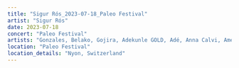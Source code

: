 ```yaml
---
title: "Sigur Rós_2023-07-18_Paleo Festival"
artist: "Sigur Rós"
date: 2023-07-18
concert: "Paleo Festival"
artists: "Gonzales, Belako, Gojira, Adekunle GOLD, Adé, Anna Calvi, Amenra, Amaia, London Contemporary Orchestra, Anfisa Letyago, Bombay Bicycle Club, Alina Pash, Sigur Rós, AR/CO, Angel Olsen, Antònia Font, alt-J, Dinos, Indochine"
location: "Paleo Festival"
location_details: "Nyon, Switzerland"
---
```

